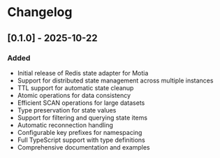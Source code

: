 # Changelog

## [0.1.0] - 2025-10-22

### Added
- Initial release of Redis state adapter for Motia
- Support for distributed state management across multiple instances
- TTL support for automatic state cleanup
- Atomic operations for data consistency
- Efficient SCAN operations for large datasets
- Type preservation for state values
- Support for filtering and querying state items
- Automatic reconnection handling
- Configurable key prefixes for namespacing
- Full TypeScript support with type definitions
- Comprehensive documentation and examples


